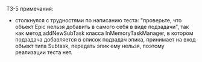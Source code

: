 ТЗ-5 примечания:
- столкнулся с трудностями по написанию теста: "проверьте,
что объект Epic нельзя добавить в самого себя в виде подзадачи", 
так как метод addNewSubTask класса InMemoryTaskManager, в котором
подзадача добавляется в список подзадач эпика, принимает на вход
объект типа Subtask, передать эпик ему нельзя, поэтому реализации теста нет.
